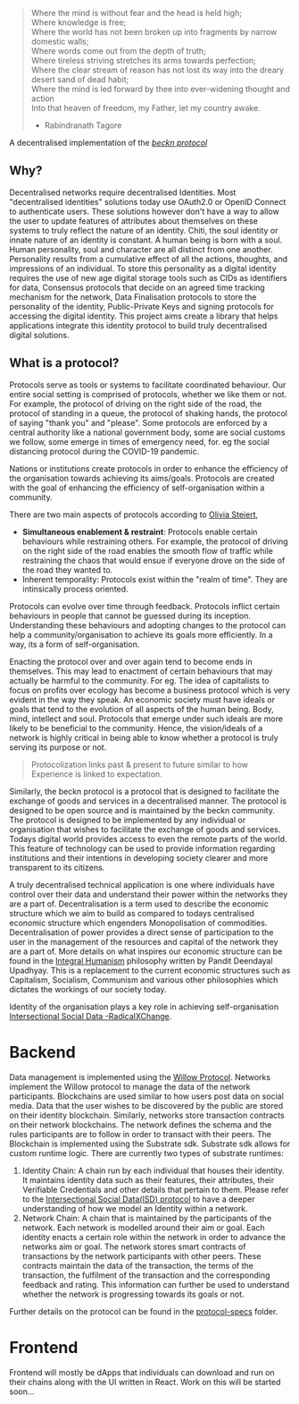 > Where the mind is without fear and the head is held high; <br>
> Where knowledge is free; <br>
> Where the world has not been broken up into fragments by narrow domestic walls; <br>
> Where words come out from the depth of truth; <br>
> Where tireless striving stretches its arms towards perfection; <br>
> Where the clear stream of reason has not lost its way into the dreary desert sand of dead habit; <br>
> Where the mind is led forward by thee into ever-widening thought and action <br>
> Into that heaven of freedom, my Father, let my country awake. <br>
> - Rabindranath Tagore

A decentralised implementation of the *[beckn protocol](https://developers.becknprotocol.io/docs/introduction/introduction/)*

## Why?
Decentralised networks require decentralised Identities. Most "decentralised identities" solutions today use OAuth2.0 or OpenID Connect to authenticate users. These solutions however don't have a way to allow the user to update features of attributes about themselves on these systems to truly reflect the nature of an identity. Chiti, the soul identity or innate nature of an identity is constant. A human being is born with a soul. Human personality, soul and character are all distinct from one another. Personality results from a cumulative effect of all the actions, thoughts, and impressions of an individual. To store this personality as a digital identity requires the use of new age digital storage tools such as CIDs as identifiers for data, Consensus protocols that decide on an agreed time tracking mechanism for the network, Data Finalisation protocols to store the personality of the identity, Public-Private Keys and signing protocols for accessing the digital identity. This project aims create a library that helps applications integrate this identity protocol to build truly decentralised digital solutions.

## What is a protocol?
Protocols serve as tools or systems to facilitate coordinated behaviour. Our entire social setting is comprised of protocols, whether we like them or not. For example, the protocol of driving on the right side of the road, the protocol of standing in a queue, the protocol of shaking hands, the protocol of saying "thank you" and "please". Some protocols are enforced by a central authority like a national government body, some are social customs we follow, some emerge in times of emergency need, for. eg the social distancing protocol during the COVID-19 pandemic.

Nations or institutions create protocols in order to enhance the efficiency of the organisation towards achieving its aims/goals. Protocols are created with the goal of enhancing the efficiency of self-organisation within a community.

There are two main aspects of protocols according to [Olivia Steiert](https://summerofprotocols.com/research/protocols-in-emergency-time),
* **Simultaneous enablement & restraint**: Protocols enable certain behaviours while restraining others. For example, the protocol of driving on the right side of the road enables the smooth flow of traffic while restraining the chaos that would ensue if everyone drove on the side of the road they wanted to.
* Inherent temporality: Protocols exist within the "realm of time". They are intinsically process oriented.

Protocols can evolve over time through feedback. Protocols inflict certain behaviours in people that cannot be guessed during its inception. Understanding these behaviours and adopting changes to the protocol can help a community/organisation to achieve its goals more efficiently. In a way, its a form of self-organisation.

Enacting the protocol over and over again tend to become ends in themselves. This may lead to enactment of certain behaviours that may actually be harmful to the community. For eg. The idea of capitalists to focus on profits over ecology has become a business protocol which is very evident in the way they speak. An economic society must have ideals or goals that tend to the evolution of all aspects of the human being. Body, mind, intellect and soul. Protocols that emerge under such ideals are more likely to be beneficial to the community. Hence, the vision/ideals of a network is highly critical in being able to know whether a protocol is truly serving its purpose or not.

> Protocolization links past & present to future similar to how Experience is linked to expectation.

Similarly, the beckn protocol is a protocol that is designed to facilitate the exchange of goods and services in a decentralised manner. The protocol is designed to be open source and is maintained by the beckn community. The protocol is designed to be implemented by any individual or organisation that wishes to facilitate the exchange of goods and services. Todays digital world provides access to even the remote parts of the world. This feature of technology can be used to provide information regarding institutions and their intentions in developing society clearer and more transparent to its citizens.

A truly decentralised technical application is one where individuals have control over their data and understand their power within the networks they are a part of. Decentralisation is a term used to describe the economic structure which we aim to build as compared to todays centralised economic structure which engenders Monopolisation of commodities. Decentralisation of power provides a direct sense of participation to the user in the management of the resources and capital of the network they are a part of. More details on what inspires our economic structure can be found in the [Integral Humanism](https://deendayalupadhyay.org/images/book/Booklet%20on%20IntegralHumanism.pdf?ref=quillette.com) philosophy written by Pandit Deendayal Upadhyay. This is a replacement to the current economic structures such as Capitalism, Socialism, Communism and various other philosophies which dictates the workings of our society today.

Identity of the organisation plays a key role in achieving self-organisation [Intersectional Social Data -RadicalXChange](https://www.radicalxchange.org/media/blog/2019-10-24-uh78r5/). 

# Backend
Data management is implemented using the [Willow Protocol](https://willowprotocol.org/specs/index.html#specifications). Networks implement the Willow protocol to manage the data of the network participants. Blockchains are used similar to how users post data on social media. Data that the user wishes to be discovered by the public are stored on their identity blockchain. Similarly, networks store transaction contracts on their network blockchains. The network defines the schema and the rules participants are to follow in order to transact with their peers. 
The Blockchain is implemented using the Substrate sdk. Substrate sdk allows for custom runtime logic. There are currently two types of substrate runtimes:
1. Identity Chain: A chain run by each individual that houses their identity. It maintains identity data such as their features, their attributes, their Verifiable Credentials and other details that pertain to them. Please refer to the [Intersectional Social Data(ISD) protocol](https://papers.ssrn.com/sol3/papers.cfm?abstract_id=3375436) to have a deeper understanding of how we model an Identity within a network.
2. Network Chain: A chain that is maintained by the participants of the network. Each network is modelled around their aim or goal. Each identity enacts a certain role within the network in order to advance the networks aim or goal. The network stores smart contracts of transactions by the network participants with other peers. These contracts maintain the data of the transaction, the terms of the transaction, the fulfilment of the transaction and the corresponding feedback and rating. This information can further be used to understand whether the network is progressing towards its goals or not.

Further details on the protocol can be found in the [protocol-specs](./docs/protocol-specs) folder.

# Frontend
Frontend will mostly be dApps that individuals can download and run on their chains along with the UI written in React. Work on this will be started soon...